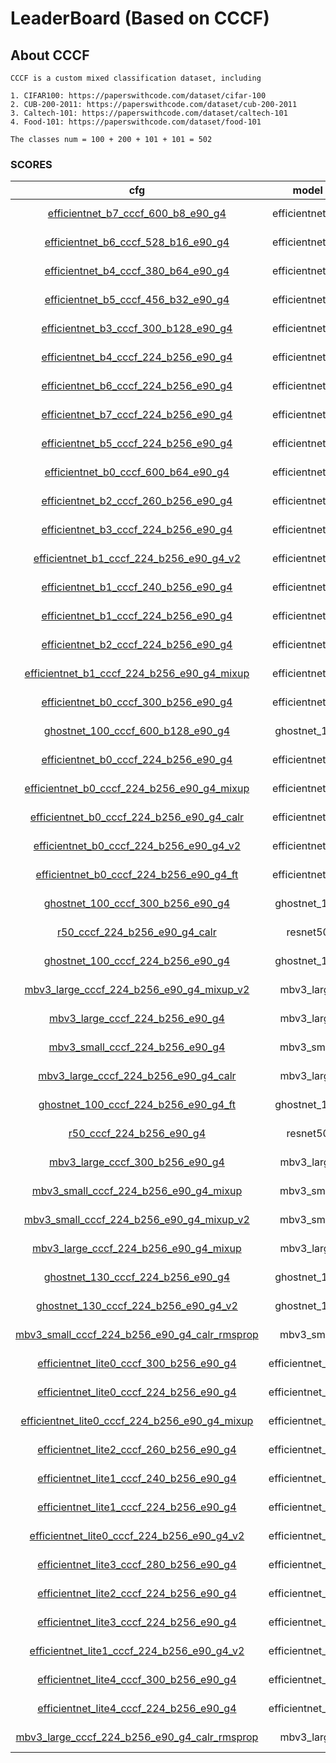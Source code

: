 
# LeaderBoard (Based on CCCF)

## About CCCF

    CCCF is a custom mixed classification dataset, including

    1. CIFAR100: https://paperswithcode.com/dataset/cifar-100
    2. CUB-200-2011: https://paperswithcode.com/dataset/cub-200-2011
    3. Caltech-101: https://paperswithcode.com/dataset/caltech-101
    4. Food-101: https://paperswithcode.com/dataset/food-101

    The classes num = 100 + 200 + 101 + 101 = 502

### SCORES

| cfg |    model   |   top1/top5   |       loss       | optimizer | lr-scheduler | epoch | pretrained |
|:---:|:----------:|:-------------:|:----------------:|:---------:|:------------:|:-----:|:-----:|
|  [efficientnet_b7_cccf_600_b8_e90_g4](../configs/cccf/efficientnet_b7_cccf_600_b8_e90_g4.yaml)   |  efficientnet_b7  | 88.118 / 97.676 | CrossEntropyLoss |    SGD    |  MultiStepLR |   90  |   True  |
|  [efficientnet_b6_cccf_528_b16_e90_g4](../configs/cccf/efficientnet_b6_cccf_528_b16_e90_g4.yaml)   |  efficientnet_b6  | 87.992 / 97.611 | CrossEntropyLoss |    SGD    |  MultiStepLR |   90  |   True  |
|  [efficientnet_b4_cccf_380_b64_e90_g4](../configs/cccf/efficientnet_b4_cccf_380_b64_e90_g4.yaml)   |  efficientnet_b4  | 87.693 / 97.716 | CrossEntropyLoss |    SGD    |  MultiStepLR |   90  |   True  |
|  [efficientnet_b5_cccf_456_b32_e90_g4](../configs/cccf/efficientnet_b5_cccf_456_b32_e90_g4.yaml)   |  efficientnet_b5  | 87.557 / 97.606 | CrossEntropyLoss |    SGD    |  MultiStepLR |   90  |   True  |
|  [efficientnet_b3_cccf_300_b128_e90_g4](../configs/cccf/efficientnet_b3_cccf_300_b128_e90_g4.yaml)   |  efficientnet_b3  | 85.704 / 97.043 | CrossEntropyLoss |    SGD    |  MultiStepLR |   90  |   True  |
|  [efficientnet_b4_cccf_224_b256_e90_g4](../configs/cccf/efficientnet_b4_cccf_224_b256_e90_g4.yaml)   |  efficientnet_b4  | 85.587 / 97.134 | CrossEntropyLoss |    SGD    |  MultiStepLR |   90  |   True  |
|  [efficientnet_b6_cccf_224_b256_e90_g4](../configs/cccf/efficientnet_b6_cccf_224_b256_e90_g4.yaml)   |  efficientnet_b6  | 85.133 / 96.788 | CrossEntropyLoss |    SGD    |  MultiStepLR |   90  |   True  |
|  [efficientnet_b7_cccf_224_b256_e90_g4](../configs/cccf/efficientnet_b7_cccf_224_b256_e90_g4.yaml)   |  efficientnet_b7  | 85.122 / 96.791 | CrossEntropyLoss |    SGD    |  MultiStepLR |   90  |   True  |
|  [efficientnet_b5_cccf_224_b256_e90_g4](../configs/cccf/efficientnet_b5_cccf_224_b256_e90_g4.yaml)   |  efficientnet_b5  | 84.848 / 96.713 | CrossEntropyLoss |    SGD    |  MultiStepLR |   90  |   True  |
|  [efficientnet_b0_cccf_600_b64_e90_g4](../configs/cccf/efficientnet_b0_cccf_600_b64_e90_g4.yaml)   |  efficientnet_b0  | 84.596 / 96.751 | CrossEntropyLoss |    SGD    |  MultiStepLR |   90  |   True  |
|  [efficientnet_b2_cccf_260_b256_e90_g4](../configs/cccf/efficientnet_b2_cccf_260_b256_e90_g4.yaml)   |  efficientnet_b2  | 84.472 / 96.725 | CrossEntropyLoss |    SGD    |  MultiStepLR |   90  |   True  |
|  [efficientnet_b3_cccf_224_b256_e90_g4](../configs/cccf/efficientnet_b3_cccf_224_b256_e90_g4.yaml)   |  efficientnet_b3  | 84.392 / 96.678 | CrossEntropyLoss |    SGD    |  MultiStepLR |   90  |   True  |
|  [efficientnet_b1_cccf_224_b256_e90_g4_v2](../configs/cccf/efficientnet_b1_cccf_224_b256_e90_g4_v2.yaml)   |  efficientnet_b1  | 83.749 / 96.524 | LabelSmoothing |    SGD    |  MultiStepLR |   90  |   True  |
|  [efficientnet_b1_cccf_240_b256_e90_g4](../configs/cccf/efficientnet_b1_cccf_240_b256_e90_g4.yaml)   |  efficientnet_b1  | 83.682 / 96.377 | CrossEntropyLoss |    SGD    |  MultiStepLR |   90  |   True  |
|  [efficientnet_b1_cccf_224_b256_e90_g4](../configs/cccf/efficientnet_b1_cccf_224_b256_e90_g4.yaml)   |  efficientnet_b1  | 83.523 / 96.300 | CrossEntropyLoss |    SGD    |  MultiStepLR |   90  |   True  |
|  [efficientnet_b2_cccf_224_b256_e90_g4](../configs/cccf/efficientnet_b2_cccf_224_b256_e90_g4.yaml)   |  efficientnet_b2  | 83.478 / 96.323 | CrossEntropyLoss |    SGD    |  MultiStepLR |   90  |   True  |
|  [efficientnet_b1_cccf_224_b256_e90_g4_mixup](../configs/cccf/efficientnet_b1_cccf_224_b256_e90_g4_mixup.yaml)   |  efficientnet_b1  | 83.326 / 96.363 | CrossEntropyLoss |    SGD    |  MultiStepLR |   90  |   True  |
|  [efficientnet_b0_cccf_300_b256_e90_g4](../configs/cccf/efficientnet_b0_cccf_300_b256_e90_g4.yaml)   |  efficientnet_b0  | 83.195 / 96.374 | CrossEntropyLoss |    SGD    |  MultiStepLR |   90  |   True  |
|  [ghostnet_100_cccf_600_b128_e90_g4](../configs/cccf/ghostnet_100_cccf_600_b128_e90_g4.yaml)   | ghostnet_100 | 82.291 / 96.024 | CrossEntropyLoss |    SGD    |  MultiStepLR |   90  |   True  |
|  [efficientnet_b0_cccf_224_b256_e90_g4](../configs/cccf/efficientnet_b0_cccf_224_b256_e90_g4.yaml)   |  efficientnet_b0  | 82.034 / 96.010 | CrossEntropyLoss |    SGD    |  MultiStepLR |   90  |   True  |
|  [efficientnet_b0_cccf_224_b256_e90_g4_mixup](../configs/cccf/efficientnet_b0_cccf_224_b256_e90_g4_mixup.yaml)   |  efficientnet_b0  | 81.987 / 95.912 | CrossEntropyLoss |    SGD    |  MultiStepLR |   90  |   True  |
|  [efficientnet_b0_cccf_224_b256_e90_g4_calr](../configs/cccf/efficientnet_b0_cccf_224_b256_e90_g4_calr.yaml)   |  efficientnet_b0  | 81.938 / 95.865 | CrossEntropyLoss |    SGD    |  CosineAnnealingLR |   90  |   True  |
|  [efficientnet_b0_cccf_224_b256_e90_g4_v2](../configs/cccf/efficientnet_b0_cccf_224_b256_e90_g4_v2.yaml)   |  efficientnet_b0  | 81.599 / 95.710 | LabelSmoothing |    SGD    |  MultiStepLR |   90  |   True  |
|  [efficientnet_b0_cccf_224_b256_e90_g4_ft](../configs/cccf/efficientnet_b0_cccf_224_b256_e90_g4_ft.yaml)   |  efficientnet_b0  | 81.403 / 95.914 | CrossEntropyLoss |    SGD    |  CosineAnnealingLR |   90  |   True  |
|  [ghostnet_100_cccf_300_b256_e90_g4](../configs/cccf/ghostnet_100_cccf_300_b256_e90_g4.yaml)   | ghostnet_100 | 80.972 / 95.460 | CrossEntropyLoss |    SGD    |  MultiStepLR |   90  |   True  |
|  [r50_cccf_224_b256_e90_g4_calr](../configs/cccf/r50_cccf_224_b256_e90_g4_calr.yaml)   |  resnet50  | 80.101 / 95.979 | CrossEntropyLoss |    SGD    |  CosineAnnealingLR |   90  |   True  |
|  [ghostnet_100_cccf_224_b256_e90_g4](../configs/cccf/ghostnet_100_cccf_224_b256_e90_g4.yaml)   | ghostnet_100 | 79.801 / 95.00 | CrossEntropyLoss |    SGD    |  MultiStepLR |   90  |   True  |
|  [mbv3_large_cccf_224_b256_e90_g4_mixup_v2](../configs/cccf/mbv3_large_cccf_224_b256_e90_g4_mixup_v2.yaml)   | mbv3_large | 79.598 / 94.864 | CrossEntropyLoss |    SGD    |  MultiStepLR |   90  |   True  |
|  [mbv3_large_cccf_224_b256_e90_g4](../configs/cccf/mbv3_large_cccf_224_b256_e90_g4.yaml)   | mbv3_large | 79.56 / 94.90 | CrossEntropyLoss |    SGD    |  MultiStepLR |   90  |   True  |
|  [mbv3_small_cccf_224_b256_e90_g4](../configs/cccf/mbv3_small_cccf_224_b256_e90_g4.yaml)   | mbv3_small | 79.458 / 94.963 | CrossEntropyLoss |    SGD    |  MultiStepLR |   90  |   True  |
|  [mbv3_large_cccf_224_b256_e90_g4_calr](../configs/cccf/mbv3_large_cccf_224_b256_e90_g4_calr.yaml)   | mbv3_large | 79.254 / 94.542 | CrossEntropyLoss |    SGD    |  CosineAnnealingLR |   90  |   True  |
|  [ghostnet_100_cccf_224_b256_e90_g4_ft](../configs/cccf/ghostnet_100_cccf_224_b256_e90_g4_ft.yaml)   | ghostnet_100 | 78.373 / 94.813 | CrossEntropyLoss |    SGD    |  MultiStepLR |   90  |   True  |
|  [r50_cccf_224_b256_e90_g4](../configs/cccf/r50_cccf_224_b256_e90_g4.yaml)   |  resnet50  | 77.11 / 93.93 | CrossEntropyLoss |    SGD    |  MultiStepLR |   90  |   True  |
|  [mbv3_large_cccf_300_b256_e90_g4](../configs/cccf/mbv3_large_cccf_300_b256_e90_g4.yaml)   | mbv3_large | 77.087 / 93.724 | CrossEntropyLoss |    SGD    |  MultiStepLR |   90  |   True  |
|  [mbv3_small_cccf_224_b256_e90_g4_mixup](../configs/cccf/mbv3_small_cccf_224_b256_e90_g4_mixup.yaml)   | mbv3_small | 74.808 / 92.866 | CrossEntropyLoss |    SGD    |  MultiStepLR |   90  |   True  |
|  [mbv3_small_cccf_224_b256_e90_g4_mixup_v2](../configs/cccf/mbv3_small_cccf_224_b256_e90_g4_mixup_v2.yaml)   | mbv3_small | 74.792 / 92.765 | CrossEntropyLoss |    SGD    |  MultiStepLR |   90  |   True  |
|  [mbv3_large_cccf_224_b256_e90_g4_mixup](../configs/cccf/mbv3_large_cccf_224_b256_e90_g4_mixup.yaml)   | mbv3_large | 73.462 / 92.022 | CrossEntropyLoss |    SGD    |  MultiStepLR |   90  |   True  |
|  [ghostnet_130_cccf_224_b256_e90_g4](../configs/cccf/ghostnet_130_cccf_224_b256_e90_g4.yaml)   |  ghostnet_130  | 72.151 / 91.706 | CrossEntropyLoss |    SGD    |  MultiStepLR |   90  |   False  |
|  [ghostnet_130_cccf_224_b256_e90_g4_v2](../configs/cccf/ghostnet_130_cccf_224_b256_e90_g4_v2.yaml)   |  ghostnet_130  | 70.089 / 90.507 | CrossEntropyLoss |    SGD    |  MultiStepLR |   90  |   False  |
|  [mbv3_small_cccf_224_b256_e90_g4_calr_rmsprop](../configs/cccf/mbv3_small_cccf_224_b256_e90_g4_calr_rmsprop.yaml)   |  mbv3_small  | 69.081 / 89.949 | CrossEntropyLoss |    RMSProp    |  CosineAnnealingLR |   90  |   True  |
|  [efficientnet_lite0_cccf_300_b256_e90_g4](../configs/cccf/efficientnet_lite0_cccf_300_b256_e90_g4.yaml)   |  efficientnet_lite0  | 69.196 / 89.928 | CrossEntropyLoss |    SGD    |  MultiStepLR |   90  |   False  |
|  [efficientnet_lite0_cccf_224_b256_e90_g4](../configs/cccf/efficientnet_lite0_cccf_224_b256_e90_g4.yaml)   |  efficientnet_lite0  | 68.230 / 89.423 | CrossEntropyLoss |    SGD    |  MultiStepLR |   90  |   False  |
|  [efficientnet_lite0_cccf_224_b256_e90_g4_mixup](../configs/cccf/efficientnet_lite0_cccf_224_b256_e90_g4_mixup.yaml)   |  efficientnet_lite0  | 67.749 / 89.140 | CrossEntropyLoss |    SGD    |  MultiStepLR |   90  |   False  |
|  [efficientnet_lite2_cccf_260_b256_e90_g4](../configs/cccf/efficientnet_lite2_cccf_260_b256_e90_g4.yaml)   |  efficientnet_lite2  | 66.999 / 88.597 | CrossEntropyLoss |    SGD    |  MultiStepLR |   90  |   False  |
|  [efficientnet_lite1_cccf_240_b256_e90_g4](../configs/cccf/efficientnet_lite1_cccf_240_b256_e90_g4.yaml)   |  efficientnet_lite1  | 66.755 / 88.228 | CrossEntropyLoss |    SGD    |  MultiStepLR |   90  |   False  |
|  [efficientnet_lite1_cccf_224_b256_e90_g4](../configs/cccf/efficientnet_lite1_cccf_224_b256_e90_g4.yaml)   |  efficientnet_lite1  | 66.272 / 88.207 | CrossEntropyLoss |    SGD    |  MultiStepLR |   90  |   False  |
|  [efficientnet_lite0_cccf_224_b256_e90_g4_v2](../configs/cccf/efficientnet_lite0_cccf_224_b256_e90_g4_v2.yaml)   |  efficientnet_lite0  | 66.400 / 88.326 | CrossEntropyLoss |    SGD    |  MultiStepLR |   90  |   False  |
|  [efficientnet_lite3_cccf_280_b256_e90_g4](../configs/cccf/efficientnet_lite3_cccf_280_b256_e90_g4.yaml)   |  efficientnet_lite3  | 66.108 / 87.999 | CrossEntropyLoss |    SGD    |  MultiStepLR |   90  |   False  |
|  [efficientnet_lite2_cccf_224_b256_e90_g4](../configs/cccf/efficientnet_lite2_cccf_224_b256_e90_g4.yaml)   |  efficientnet_lite2  | 65.676 / 87.948 | CrossEntropyLoss |    SGD    |  MultiStepLR |   90  |   False  |
|  [efficientnet_lite3_cccf_224_b256_e90_g4](../configs/cccf/efficientnet_lite3_cccf_224_b256_e90_g4.yaml)   |  efficientnet_lite3  | 65.182 / 87.679 | CrossEntropyLoss |    SGD    |  MultiStepLR |   90  |   False  |
|  [efficientnet_lite1_cccf_224_b256_e90_g4_v2](../configs/cccf/efficientnet_lite1_cccf_224_b256_e90_g4_v2.yaml)   |  efficientnet_lite1  | 64.469 / 87.092 | CrossEntropyLoss |    SGD    |  MultiStepLR |   90  |   False  |
|  [efficientnet_lite4_cccf_300_b256_e90_g4](../configs/cccf/efficientnet_lite4_cccf_300_b256_e90_g4.yaml)   |  efficientnet_lite4  | 62.422 / 85.358 | CrossEntropyLoss |    SGD    |  MultiStepLR |   90  |   False  |
|  [efficientnet_lite4_cccf_224_b256_e90_g4](../configs/cccf/efficientnet_lite4_cccf_224_b256_e90_g4.yaml)   |  efficientnet_lite4  | 62.062 / 85.346 | CrossEntropyLoss |    SGD    |  MultiStepLR |   90  |   False  |
|  [mbv3_large_cccf_224_b256_e90_g4_calr_rmsprop](../configs/cccf/mbv3_large_cccf_224_b256_e90_g4_calr_rmsprop.yaml)   |  mbv3_large  | 61.297 / 85.187 | CrossEntropyLoss |    RMSProp    |  CosineAnnealingLR |   90  |   True  |
